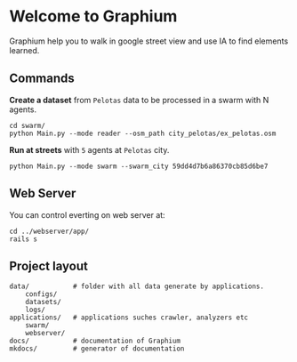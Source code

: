 # Welcome to Graphium

Graphium help you to walk in google street view and use IA to find elements learned.

## Commands

**Create a dataset** from `Pelotas` data to be processed in a swarm with N agents.

    cd swarm/
    python Main.py --mode reader --osm_path city_pelotas/ex_pelotas.osm


**Run at streets** with `5` agents at `Pelotas` city.

    python Main.py --mode swarm --swarm_city 59dd4d7b6a86370cb85d6be7


## Web Server

You can control everting on web server at:

	cd ../webserver/app/
	rails s

## Project layout

    data/           # folder with all data generate by applications.
        configs/
        datasets/
        logs/
    applications/   # applications suches crawler, analyzers etc
        swarm/
        webserver/
    docs/           # documentation of Graphium
    mkdocs/         # generator of documentation
